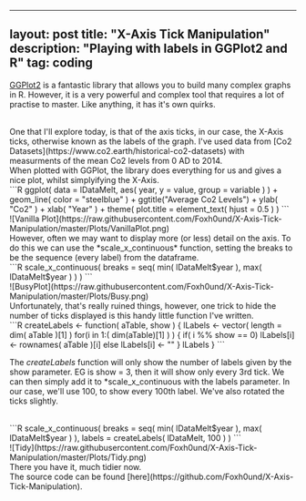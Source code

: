   ---
layout: post
title: "X-Axis Tick Manipulation"
description: "Playing with labels in GGPlot2 and R"
tag: coding
---
[GGPlot2](https://ggplot2.tidyverse.org/) is a fantastic library that allows you to build many complex graphs in R.
However, it is a very powerful and complex tool that requires a lot of practise to master. Like anything, it has it's own quirks.

<br>
One that I'll explore today, is that of the axis ticks, in our case, the X-Axis ticks, otherwise known as the labels of the graph.
I've used data from [Co2 Datasets](https://www.co2.earth/historical-co2-datasets) with measurments of the mean Co2 levels from 0 AD to 2014.

<br>
When plotted with GGPlot, the library does everything for us and gives a nice plot, whilst simplyifying the X-Axis.

<br> 
```R
ggplot( data = lDataMelt, aes( year, y = value, group = variable ) ) +
  geom_line( color = "steelblue" ) +
  ggtitle("Average Co2 Levels") +
  ylab( "Co2" ) +
  xlab( "Year" ) +
  theme( plot.title = element_text( hjust = 0.5 ) )
```
<br>
![Vanilla Plot](https://raw.githubusercontent.com/Foxh0und/X-Axis-Tick-Manipulation/master/Plots/VanillaPlot.png)

<br>
However, often we may want to display more (or less) detail on the axis. To do this we can use the *scale_x_continuous* function, setting the breaks to be the sequence (every label) from the dataframe.

<br>
```R
scale_x_continuous( breaks = seq( min( lDataMelt$year ), max( lDataMelt$year ) ) )
```

<br>
![BusyPlot](https://raw.githubusercontent.com/Foxh0und/X-Axis-Tick-Manipulation/master/Plots/Busy.png)

<br>
Unfortunately, that's really ruined things, however, one trick to hide the number of ticks displayed is this handy little function I've written.

<br>
```R
createLabels <- function( aTable, show )
{
  lLabels <- vector( length = dim( aTable )[1] )
  for(i in 1:( dim(aTable)[1] ) )
  {
    if( i %% show == 0)
      lLabels[i] <- rownames( aTable )[i]
    else
      lLabels[i] <- ""
  }
  lLabels
}
 ```
 <br>
 
The *createLabels* function will only show the number of labels given by the show parameter. EG is show = 3, then it will show only every 3rd tick.
We can then simply add it to *scale_x_continuous with the labels parameter. In our case, we'll use 100, to show every 100th label. We've also rotated the ticks slightly.

<br>
```R
scale_x_continuous( breaks = seq( min( lDataMelt$year ), max( lDataMelt$year ) ), labels = createLabels( lDataMelt, 100 ) )
```

<br>
![Tidy](https://raw.githubusercontent.com/Foxh0und/X-Axis-Tick-Manipulation/master/Plots/Tidy.png)

<br>
There you have it, much tidier now.

<br>
The source code can be found [here](https://github.com/Foxh0und/X-Axis-Tick-Manipulation).








